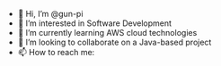 - 👋 Hi, I’m @gun-pi
- 👀 I’m interested in Software Development
- 🌱 I’m currently learning AWS cloud technologies
- 💞️ I’m looking to collaborate on a Java-based project
- 📫 How to reach me: 

[linkedin]: https://linkedin.com/in/ahsankhan26

<!---
gun-pi is a ✨ special ✨ repository
--->

